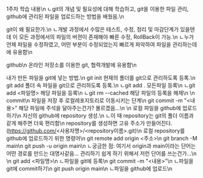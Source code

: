 1주차 학습 내용\n
ㄴgit의 개념 및 필요성에 대해 학습하고, git을 이용한 파일 관리, github에    관리된 파일을 업로드하는 방법을 배웠음.\n

git이 왜 필요한가.\n
ㄴ개발 과정에서 수많은 테스트, 수정, 정리 및 마감단계가 있을텐데 이 모든 과정에서의 파일의 버젼이 존재해야 빠른 수정, RollBack이 가능.\n
ㄴ누가 언제 파일을 수정하였고, 어떤 부분이 수정되었는지 빠르게 파악하여 파일을 관리하는데에 유용함\n

github\n
온라인 저장소를 이용한 git, 협력개발에 유용함\n

내가 만든 파일을 git에 넣는 방법.\n
git init 현재의 폴더를 git으로 관리하도록 등록.\n
git add 폴더 속 파일을 git으로 관리하도록 등록.\n
ㄴgit add . 모든파일 등록\n
ㄴgit add <파일명> 해당 파일을 등록\n
ㄴgit rm --cached <file> 해당 파일의 등록을 해제\n
\n
commit\n
파일을 저장 후 로컬레포지토리로 이동시키는 단계\n
git commit -m "<내용>" 해당 파일에 주석을 달아주는건가? 몰르겠음...\n
\n
로컬 파일을 github에 업로드하기\n
자신의 github에 repository 생성.\n
ㄴ이 때 repository는 git의 폴더 이름과 같게 해주면 더욱 편리함\n
repository를 생성하면 고유 주소가 만들어진다.(https://github.com/<사용자명>/<repository이름>.git)\n
로컬 repository를 github에 업로드하기 위한 명령어\n
git remote add origin <주소>\n
git branch -M main\n
git push -u origin main\n
ㄴ궁금한 점: 여기서 origin과 main이라는 단어는 어떤 경로를 만드는 대명사같음... 관리하기 쉽게 하기 위해서 저런 단어를 쓰는건가...\n
\n
git add <파일명>\n
ㄴ파일을 git에 등록\n
git commit -m "<내용>"\n
ㄴ파일을 git에 commit하기\n
git push origin main\n
ㄴ파일을 github에 업로드\n